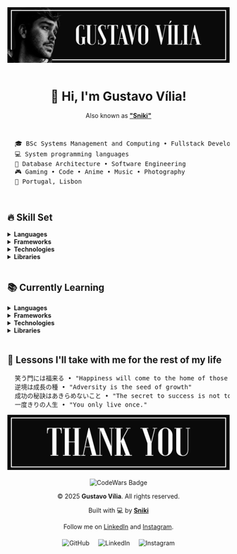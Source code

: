<!-- GIF de topo -->
<!-- https://i.pinimg.com/originals/79/6d/b5/796db5deaf3ca9a927736d4b12cc3086.gif-->
<!-- https://i.pinimg.com/originals/cf/03/d8/cf03d8b554fe01f270c4f7a25261e8c0.gif-->
<!-- https://i.pinimg.com/originals/b3/d8/d1/b3d8d1501e8bf377b1ddefaca01c1b75.gif-->
<div align="center">
  <img src="https://github.com/GPVilia/GPVilia/blob/main/assets/Banner.png?raw=true" width="1100" height=""/>
</div>

<br />

<!-- Introdução -->
<div align="center">
  <h1>👋 Hi, I'm <strong>Gustavo Vília</strong>!</h1>
  <p>Also known as <strong><a href="https://gustavo-vilia-portfolio.vercel.app/">"Sniki"</a></strong></p>
</div>

<br />

<!-- Sobre -->
<div>
  <pre>
  🎓 BSc Systems Management and Computing • Fullstack Development • Systems Management
  💻 System programming languages
  📖 Database Architecture • Software Engineering
  🎮 Gaming • Code • Anime • Music • Photography
  📍 Portugal, Lisbon</pre>
</div>

<br />

<!-- Skill Set -->
## 🔥 Skill Set
<div align="left">
  <details>
    <summary><strong>Languages</strong></summary>
    <ul>
      <li><img src="https://skillicons.dev/icons?i=java" height="17" /> <strong>Java</strong></li>
      <li><img src="https://skillicons.dev/icons?i=androidstudio" height="17" /> <strong>Android (Java)</strong></li>
      <li><img src="https://skillicons.dev/icons?i=js" height="17" /> <strong>JavaScript</strong></li>
      <li><img src="https://skillicons.dev/icons?i=py" height="17" /> <strong>Python</strong></li>
      <li><img src="https://skillicons.dev/icons?i=php" height="17" /> <strong>PHP</strong></li>
      <li><img src="https://skillicons.dev/icons?i=mysql" height="17" /> <strong>MySQL</strong></li>
      <li><img src="https://skillicons.dev/icons?i=c" height="17" /> <strong>C</strong></li>
    </ul>
  </details>
  
  <details>
    <summary><strong>Frameworks</strong></summary>
    <ul>
      <li><img src="https://skillicons.dev/icons?i=express" height="17" /> <strong>Express.js</strong></li>
      <li><img src="https://skillicons.dev/icons?i=bootstrap" height="17" /> <strong>Bootstrap</strong></li>
    </ul>
  </details>
  
  <details>
    <summary><strong>Technologies</strong></summary>
    <ul>
      <li><img src="https://skillicons.dev/icons?i=nodejs" height="17" /> <strong>Node.js</strong></li>
      <li><img src="https://skillicons.dev/icons?i=git" height="17" /> <strong>Git</strong></li>
    </ul>
  </details>
  
  <details>
    <summary><strong>Libraries</strong></summary>
    <ul>
      <li><img src="https://skillicons.dev/icons?i=react" height="17" /> <strong>React</strong></li>
      <li><img src="https://skillicons.dev/icons?i=jquery" height="17" /> <strong>jQuery</strong></li>
    </ul>
  </details>
</div>

<br />

<!-- Atualmente aprendendo -->
## 📚 Currently Learning
<div align="left">
  <details>
    <summary><strong>Languages</strong></summary>
    <ul>
      <li><img src="https://skillicons.dev/icons?i=ts" height="17" /> <strong>TypeScript</strong></li>
    </ul>
  </details>
  
  <details>
    <summary><strong>Frameworks</strong></summary>
    <ul>
      <li><img src="https://skillicons.dev/icons?i=fastapi" height="17" /> <strong>FastAPI</strong></li>
    </ul>
  </details>
  
  <details>
    <summary><strong>Technologies</strong></summary>
    <ul>
      <li>💀<strong>None at the moment</strong></li>
    </ul>
  </details>
  
  <details>
    <summary><strong>Libraries</strong></summary>
    <ul>
      <li><img src="https://skillicons.dev/icons?i=react" height="17" /> <strong>React (Still improving)</strong></li>
      <li><img src="https://skillicons.dev/icons?i=discordjs" height="17" /> <strong>Discord.js</strong></li>
    </ul>
  </details>
</div>

<br />

<!-- LESSONS -->
## 🧠 Lessons I'll take with me for the rest of my life
<pre>
  笑う門には福来る • "Happiness will come to the home of those who smile"
  逆境は成長の種 • "Adversity is the seed of growth"
  成功の秘訣はあきらめないこと • "The secret to success is not to give up."
  一度きりの人生 • "You only live once."
</pre>


<!-- GIF de rodapé -->
<div align="center">
  <img src="https://github.com/GPVilia/GPVilia/blob/main/assets/Thanks-Banner.png?raw=true" width="1100" />
</div>

<br />

<!-- Footer -->
<div align="center">
  <div align="center" style="margin-bottom: 5px">
    <img src="https://www.codewars.com/users/gpvilia/badges/micro" alt="CodeWars Badge" />
  </div>
  
  <p>© 2025 <strong>Gustavo Vília</strong>. All rights reserved.</p>
  <p>Built with 💻 by <strong><a href="https://github.com/GPVilia" target="_blank">Sniki</a></strong></p>
  <p>Follow me on <a href="https://www.linkedin.com/in/gustavo-v%C3%ADlia-0246a123b/" target="_blank">LinkedIn</a> and <a href="https://www.instagram.com/g.vilia_/" target="_blank">Instagram</a>.</p>
  
  <!-- Social Media Icons (small) -->
  <div style="margin-top: 20px; text-align: center;" style="text-decoration: none;">
  <!-- GitHub Link -->
  <a href="https://github.com/GPVilia" target="_blank" style="text-decoration: none;">
    <img src="https://skillicons.dev/icons?i=github" width="25" height="25" alt="GitHub" hspace="8" />
  </a>
  
  <!-- LinkedIn Link -->
  <a href="https://www.linkedin.com/in/gustavo-v%C3%ADlia-0246a123b/" target="_blank" style="text-decoration: none;">
    <img src="https://skillicons.dev/icons?i=linkedin" width="25" height="25" alt="LinkedIn" hspace="8" />
  </a>
  
  <!-- Instagram Link -->
  <a href="https://www.instagram.com/g.vilia_/" target="_blank" style="text-decoration: none;">
    <img src="https://skillicons.dev/icons?i=instagram" width="25" height="25" alt="Instagram" hspace="8"/>
  </a>
</div>

</div>


